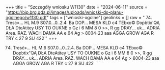 +++
title = "Szczegóły wniosku W1130"
date = "2024-06-11"
source = "https://bip.brg.gda.pl/images/uploads/wnioski-do-planu-ogolnego/w1130.pdf"
tags = ["wnioski-ogolne"]
geolinks = []
raw = " 74. Tresć»... HL M.9 S07.0...0..2.4. Ba DOP... MESA KLD c4 TEbxo© Dopbtix'QĄ DŁA DteAtitey USY TO OUKNE  o Gz i 6 MM 8 0   >>, R gg DRAY... uk... ADRIA Area. RAZ. WACH DAMA AA e 64 Ag > 8004-23 aaa AGGA GROW AGA R TRY c 27 9 SU 422 "
+++


74. Tresć»... HL M.9 S07.0...0..2.4. Ba DOP... MESA KLD c4
TEbxo© Dopbtix"QĄ DŁA DteAtitey USY TO OUKNE 
o Gz i 6 MM 8 0   >>, R gg
DRAY... uk... ADRIA Area. RAZ. WACH DAMA AA e
64 Ag > 8004-23 aaa AGGA GROW AGA
R TRY c 27 9 SU 422



